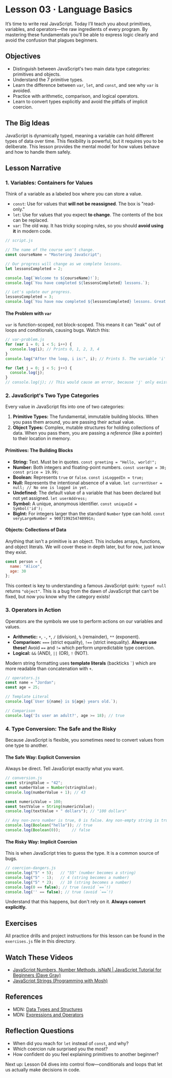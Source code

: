 # Lesson 03 · Language Basics

It’s time to write real JavaScript. Today I’ll teach you about primitives, variables, and operators—the raw ingredients of every program. By mastering these fundamentals you’ll be able to express logic clearly and avoid the confusion that plagues beginners.

## Objectives
- Distinguish between JavaScript's two main data type categories: primitives and objects.
- Understand the 7 primitive types.
- Learn the difference between `var`, `let`, and `const`, and see why `var` is avoided.
- Practice with arithmetic, comparison, and logical operators.
- Learn to convert types explicitly and avoid the pitfalls of implicit coercion.

## The Big Ideas
JavaScript is dynamically typed, meaning a variable can hold different types of data over time. This flexibility is powerful, but it requires you to be deliberate. This lesson provides the mental model for how values behave and how to handle them safely.

## Lesson Narrative


### 1. Variables: Containers for Values
Think of a variable as a labeled box where you can store a value.

- `const`: Use for values that **will not be reassigned**. The box is "read-only."
- `let`: Use for values that you expect **to change**. The contents of the box can be replaced.
- `var`: The old way. It has tricky scoping rules, so you should **avoid using it** in modern code.

```javascript
// script.js

// The name of the course won't change.
const courseName = "Mastering JavaScript";

// Our progress will change as we complete lessons.
let lessonsCompleted = 2;

console.log(`Welcome to ${courseName}!`);
console.log(`You have completed ${lessonsCompleted} lessons.`);

// Let's update our progress.
lessonsCompleted = 3;
console.log(`You have now completed ${lessonsCompleted} lessons. Great work!`);
```

#### The Problem with `var`
`var` is function-scoped, not block-scoped. This means it can "leak" out of loops and conditionals, causing bugs. Watch this:

```javascript
// var-problem.js
for (var i = 0; i < 5; i++) {
  console.log(i); // Prints 0, 1, 2, 3, 4
}
console.log("After the loop, i is:", i); // Prints 5. The variable 'i' leaked out!

for (let j = 0; j < 5; j++) {
  console.log(j);
}
// console.log(j); // This would cause an error, because 'j' only exists inside the loop block. This is the behavior you want!
```

### 2. JavaScript's Two Type Categories
Every value in JavaScript fits into one of two categories:

1.  **Primitive Types:** The fundamental, immutable building blocks. When you pass them around, you are passing their actual value.
2.  **Object Types:** Complex, mutable structures for holding collections of data. When you pass them, you are passing a *reference* (like a pointer) to their location in memory.

#### Primitives: The Building Blocks
- **String:** Text. Must be in quotes. `const greeting = "Hello, world!";`
- **Number:** Both integers and floating-point numbers. `const userAge = 30; const price = 19.99;`
- **Boolean:** Represents `true` or `false`. `const isLoggedIn = true;`
- **Null:** Represents the intentional absence of a value. `let currentUser = null; // No one is logged in yet.`
- **Undefined:** The default value of a variable that has been declared but not yet assigned. `let userAddress;`
- **Symbol:** A unique, anonymous identifier. `const uniqueId = Symbol('id');`
- **BigInt:** For integers larger than the standard `Number` type can hold. `const veryLargeNumber = 9007199254740991n;`

#### Objects: Collections of Data
Anything that isn't a primitive is an object. This includes arrays, functions, and object literals. We will cover these in depth later, but for now, just know they exist.

```javascript
const person = {
  name: "Alice",
  age: 30
};
```
This context is key to understanding a famous JavaScript quirk: `typeof null` returns `"object"`. This is a bug from the dawn of JavaScript that can't be fixed, but now you know why the category exists!

### 3. Operators in Action
Operators are the symbols we use to perform actions on our variables and values.

- **Arithmetic:** `+`, `-`, `*`, `/` (division), `%` (remainder), `**` (exponent).
- **Comparison:** `===` (strict equality), `!==` (strict inequality). **Always use these!** Avoid `==` and `!=` which perform unpredictable type coercion.
- **Logical:** `&&` (AND), `||` (OR), `!` (NOT).

Modern string formatting uses **template literals** (backticks `` ` ``) which are more readable than concatenation with `+`.

```javascript
// operators.js
const name = "Jordan";
const age = 25;

// Template Literal
console.log(`User ${name} is ${age} years old.`);

// Comparison
console.log('Is user an adult?', age >= 18); // true
```

### 4. Type Conversion: The Safe and the Risky
Because JavaScript is flexible, you sometimes need to convert values from one type to another.

#### The Safe Way: Explicit Conversion
Always be direct. Tell JavaScript exactly what you want.

```javascript
// conversion.js
const stringValue = "42";
const numberValue = Number(stringValue);
console.log(numberValue + 1); // 43

const numericValue = 100;
const textValue = String(numericValue);
console.log(textValue + " dollars"); // "100 dollars"

// Any non-zero number is true, 0 is false. Any non-empty string is true.
console.log(Boolean("hello")); // true
console.log(Boolean(0));     // false
```

#### The Risky Way: Implicit Coercion
This is when JavaScript tries to guess the type. It is a common source of bugs.

```javascript
// coercion-dangers.js
console.log("5" + 5);   // "55" (number becomes a string)
console.log("5" - 1);   // 4 (string becomes a number)
console.log("5" * 2);   // 10 (string becomes a number)
console.log(0 == false); // true (avoid `==`!)
console.log('' == false); // true (avoid `==`!)
```
Understand that this happens, but don't rely on it. **Always convert explicitly.**

## Exercises

All practice drills and project instructions for this lesson can be found in the `exercises.js` file in this directory.

## Watch These Videos
- [JavaScript Numbers, Number Methods, isNaN | JavaScript Tutorial for Beginners (Dave Gray)](https://www.youtube.com/watch?v=3Ul9gYweEPs)
- [JavaScript Strings (Programming with Mosh)](https://www.youtube.com/watch?v=09BwruU4kiY)

## References
- MDN: [Data Types and Structures](https://developer.mozilla.org/en-US/docs/Web/JavaScript/Data_structures)
- MDN: [Expressions and Operators](https://developer.mozilla.org/en-US/docs/Web/JavaScript/Guide/Expressions_and_Operators)

## Reflection Questions
- When did you reach for `let` instead of `const`, and why?
- Which coercion rule surprised you the most?
- How confident do you feel explaining primitives to another beginner?

Next up: Lesson 04 dives into control flow—conditionals and loops that let us actually make decisions in code.
